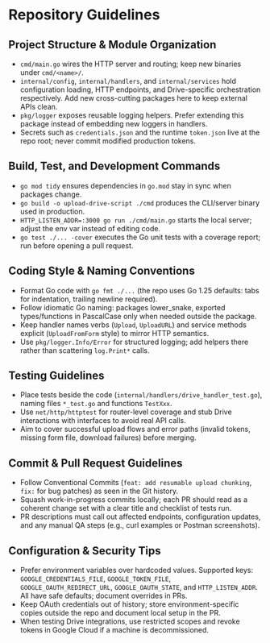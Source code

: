 # Repository Guidelines

## Project Structure & Module Organization
- `cmd/main.go` wires the HTTP server and routing; keep new binaries under `cmd/<name>/`.
- `internal/config`, `internal/handlers`, and `internal/services` hold configuration loading, HTTP endpoints, and Drive-specific orchestration respectively. Add new cross-cutting packages here to keep external APIs clean.
- `pkg/logger` exposes reusable logging helpers. Prefer extending this package instead of embedding new loggers in handlers.
- Secrets such as `credentials.json` and the runtime `token.json` live at the repo root; never commit modified production tokens.

## Build, Test, and Development Commands
- `go mod tidy` ensures dependencies in `go.mod` stay in sync when packages change.
- `go build -o upload-drive-script ./cmd` produces the CLI/server binary used in production.
- `HTTP_LISTEN_ADDR=:3000 go run ./cmd/main.go` starts the local server; adjust the env var instead of editing code.
- `go test ./... -cover` executes the Go unit tests with a coverage report; run before opening a pull request.

## Coding Style & Naming Conventions
- Format Go code with `go fmt ./...` (the repo uses Go 1.25 defaults: tabs for indentation, trailing newline required).
- Follow idiomatic Go naming: packages lower_snake, exported types/functions in PascalCase only when needed outside the package.
- Keep handler names verbs (`Upload`, `UploadURL`) and service methods explicit (`UploadFromForm` style) to mirror HTTP semantics.
- Use `pkg/logger.Info/Error` for structured logging; add helpers there rather than scattering `log.Print*` calls.

## Testing Guidelines
- Place tests beside the code (`internal/handlers/drive_handler_test.go`), naming files `*_test.go` and functions `TestXxx`.
- Use `net/http/httptest` for router-level coverage and stub Drive interactions with interfaces to avoid real API calls.
- Aim to cover successful upload flows and error paths (invalid tokens, missing form file, download failures) before merging.

## Commit & Pull Request Guidelines
- Follow Conventional Commits (`feat: add resumable upload chunking`, `fix:` for bug patches) as seen in the Git history.
- Squash work-in-progress commits locally; each PR should read as a coherent change set with a clear title and checklist of tests run.
- PR descriptions must call out affected endpoints, configuration updates, and any manual QA steps (e.g., curl examples or Postman screenshots).

## Configuration & Security Tips
- Prefer environment variables over hardcoded values. Supported keys: `GOOGLE_CREDENTIALS_FILE`, `GOOGLE_TOKEN_FILE`, `GOOGLE_OAUTH_REDIRECT_URL`, `GOOGLE_OAUTH_STATE`, and `HTTP_LISTEN_ADDR`. All have safe defaults; document overrides in PRs.
- Keep OAuth credentials out of history; store environment-specific copies outside the repo and document local setup in the PR.
- When testing Drive integrations, use restricted scopes and revoke tokens in Google Cloud if a machine is decommissioned.
